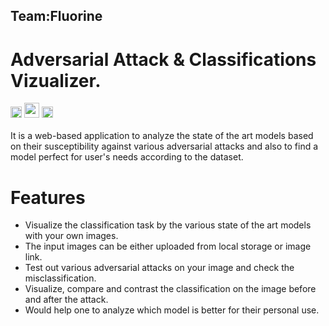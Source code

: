 ## Team:Fluorine
# Adversarial Attack & Classifications Vizualizer.
<img src="https://upload.wikimedia.org/wikipedia/commons/9/96/Pytorch_logo.png" height="18" >   <img src="https://raw.githubusercontent.com/TanmayKhot/Fluorine/adv/Images/advtool.JPG" height="24">    <img src="https://raw.githubusercontent.com/TanmayKhot/Fluorine/adv/Images/streamlit.png" height="18"> 
<br>
<br>
It is a web-based application to analyze the state of the art models based on their susceptibility against various adversarial attacks and also to find a model perfect for user's needs according to the dataset. 
<br>

# Features
- Visualize the classification task by the various state of the art models with your own images.
- The input images can be either uploaded from local storage or image link.
- Test out various adversarial attacks on your image and check the misclassification.
- Visualize, compare and contrast the classification on the image before and after the attack.
- Would help one to analyze which model is better for their personal use.
